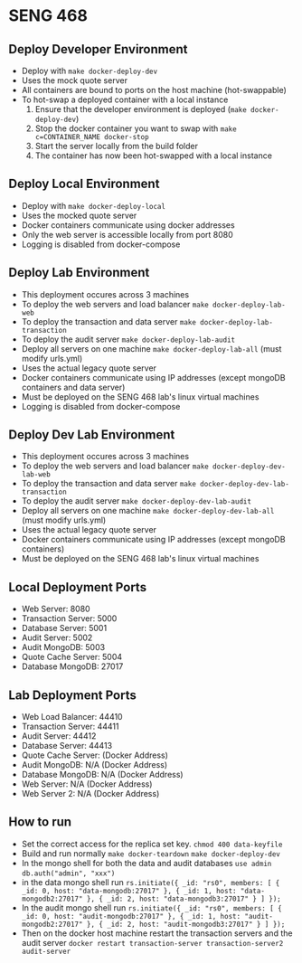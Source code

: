 # SENG 468

## Deploy Developer Environment

-   Deploy with `make docker-deploy-dev`
-   Uses the mock quote server
-   All containers are bound to ports on the host machine (hot-swappable)
-   To hot-swap a deployed container with a local instance
    1. Ensure that the developer environment is deployed (`make docker-deploy-dev`)
    2. Stop the docker container you want to swap with `make c=CONTAINER_NAME docker-stop`
    3. Start the server locally from the build folder
    4. The container has now been hot-swapped with a local instance

## Deploy Local Environment

-   Deploy with `make docker-deploy-local`
-   Uses the mocked quote server
-   Docker containers communicate using docker addresses
-   Only the web server is accessible locally from port 8080
-   Logging is disabled from docker-compose

## Deploy Lab Environment

-   This deployment occures across 3 machines
-   To deploy the web servers and load balancer `make docker-deploy-lab-web`
-   To deploy the transaction and data server `make docker-deploy-lab-transaction`
-   To deploy the audit server `make docker-deploy-lab-audit`
-   Deploy all servers on one machine `make docker-deploy-lab-all` (must modify urls.yml)
-   Uses the actual legacy quote server
-   Docker containers communicate using IP addresses (except mongoDB containers and data server)
-   Must be deployed on the SENG 468 lab's linux virtual machines
-   Logging is disabled from docker-compose

## Deploy Dev Lab Environment

-   This deployment occures across 3 machines
-   To deploy the web servers and load balancer `make docker-deploy-dev-lab-web`
-   To deploy the transaction and data server `make docker-deploy-dev-lab-transaction`
-   To deploy the audit server `make docker-deploy-dev-lab-audit`
-   Deploy all servers on one machine `make docker-deploy-dev-lab-all` (must modify urls.yml)
-   Uses the actual legacy quote server
-   Docker containers communicate using IP addresses (except mongoDB containers)
-   Must be deployed on the SENG 468 lab's linux virtual machines

## Local Deployment Ports

-   Web Server: 8080
-   Transaction Server: 5000
-   Database Server: 5001
-   Audit Server: 5002
-   Audit MongoDB: 5003
-   Quote Cache Server: 5004
-   Database MongoDB: 27017

## Lab Deployment Ports

-   Web Load Balancer: 44410
-   Transaction Server: 44411
-   Audit Server: 44412
-   Database Server: 44413
-   Quote Cache Server: (Docker Address)
-   Audit MongoDB: N/A (Docker Address)
-   Database MongoDB: N/A (Docker Address)
-   Web Server: N/A (Docker Address)
-   Web Server 2: N/A (Docker Address)

## How to run
- Set the correct access for the replica set key.
`chmod 400 data-keyfile`
- Build and run normally
`make docker-teardown`
`make docker-deploy-dev`
- In the mongo shell for both the data and audit databases
`use admin`
`db.auth("admin", "xxx")`
- in the data mongo shell run
`rs.initiate({
    _id: "rs0",
    members: [
        { _id: 0, host: "data-mongodb:27017" },
        { _id: 1, host: "data-mongodb2:27017" },
        { _id: 2, host: "data-mongodb3:27017" }
    ]
});`
- In the audit mongo shell run
`rs.initiate({
    _id: "rs0",
    members: [
        { _id: 0, host: "audit-mongodb:27017" },
        { _id: 1, host: "audit-mongodb2:27017" },
        { _id: 2, host: "audit-mongodb3:27017" }
    ]
});
`
- Then on the docker host machine restart the transaction servers and the audit server
`docker restart transaction-server transaction-server2 audit-server`
